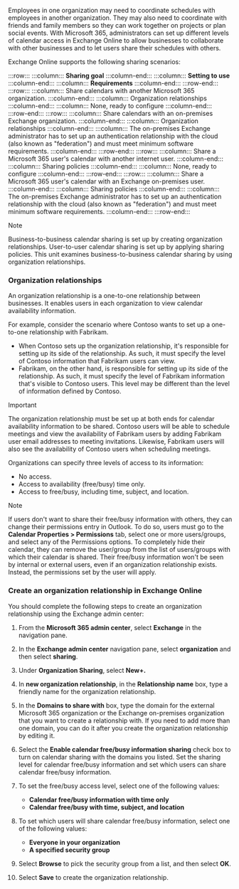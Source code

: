 Employees in one organization may need to coordinate schedules with employees in another organization. They may also need to coordinate with friends and family members so they can work together on projects or plan social events. With Microsoft 365, administrators can set up different levels of calendar access in Exchange Online to allow businesses to collaborate with other businesses and to let users share their schedules with others.

Exchange Online supports the following sharing scenarios:

:::row:::
  :::column:::
    **Sharing goal**
  :::column-end:::
  :::column:::
    **Setting to use**
  :::column-end:::
  :::column:::
    **Requirements**
  :::column-end:::
:::row-end:::
:::row:::
  :::column:::
    Share calendars with another Microsoft 365 organization.
  :::column-end:::
  :::column:::
    Organization relationships
  :::column-end:::
  :::column:::
    None, ready to configure
  :::column-end:::
:::row-end:::
:::row:::
  :::column:::
    Share calendars with an on-premises Exchange organization.
  :::column-end:::
  :::column:::
    Organization relationships
  :::column-end:::
  :::column:::
    The on-premises Exchange administrator has to set up an authentication relationship with the cloud (also known as "federation") and must meet minimum software requirements.
  :::column-end:::
:::row-end:::
:::row:::
  :::column:::
    Share a Microsoft 365 user's calendar with another internet user.
  :::column-end:::
  :::column:::
    Sharing policies
  :::column-end:::
  :::column:::
    None, ready to configure
  :::column-end:::
:::row-end:::
:::row:::
  :::column:::
    Share a Microsoft 365 user's calendar with an Exchange on-premises user.
  :::column-end:::
  :::column:::
    Sharing policies
  :::column-end:::
  :::column:::
    The on-premises Exchange administrator has to set up an authentication relationship with the cloud (also known as "federation") and must meet minimum software requirements.
  :::column-end:::
:::row-end:::


> [!NOTE]
> Business-to-business calendar sharing is set up by creating organization relationships. User-to-user calendar sharing is set up by applying sharing policies. This unit examines business-to-business calendar sharing by using organization relationships.

### Organization relationships

An organization relationship is a one-to-one relationship between businesses. It enables users in each organization to view calendar availability information.

For example, consider the scenario where Contoso wants to set up a one-to-one relationship with Fabrikam.<br>

 -  When Contoso sets up the organization relationship, it's responsible for setting up its side of the relationship. As such, it must specify the level of Contoso information that Fabrikam users can view.
 -  Fabrikam, on the other hand, is responsible for setting up its side of the relationship. As such, it must specify the level of Fabrikam information that's visible to Contoso users. This level may be different than the level of information defined by Contoso.

> [!IMPORTANT]
> The organization relationship must be set up at both ends for calendar availability information to be shared. Contoso users will be able to schedule meetings and view the availability of Fabrikam users by adding Fabrikam user email addresses to meeting invitations. Likewise, Fabrikam users will also see the availability of Contoso users when scheduling meetings.

Organizations can specify three levels of access to its information:<br>

 -  No access.
 -  Access to availability (free/busy) time only.
 -  Access to free/busy, including time, subject, and location.

> [!NOTE]
> If users don't want to share their free/busy information with others, they can change their permissions entry in Outlook. To do so, users must go to the **Calendar Properties &gt; Permissions** tab, select one or more users/groups, and select any of the Permissions options. To completely hide their calendar, they can remove the user/group from the list of users/groups with which their calendar is shared. Their free/busy information won't be seen by internal or external users, even if an organization relationship exists. Instead, the permissions set by the user will apply.

### Create an organization relationship in Exchange Online

You should complete the following steps to create an organization relationship using the Exchange admin center:

1.  From the **Microsoft 365 admin center**, select **Exchange** in the navigation pane.
2.  In the **Exchange admin center** navigation pane, select **organization** and then select **sharing**.
3.  Under **Organization Sharing**, select **New+.**
4.  In **new organization relationship**, in the **Relationship name** box, type a friendly name for the organization relationship.
5.  In the **Domains to share with** box, type the domain for the external Microsoft 365 organization or the Exchange on-premises organization that you want to create a relationship with. If you need to add more than one domain, you can do it after you create the organization relationship by editing it.
6.  Select the **Enable calendar free/busy information sharing** check box to turn on calendar sharing with the domains you listed. Set the sharing level for calendar free/busy information and set which users can share calendar free/busy information.
7.  To set the free/busy access level, select one of the following values:
    
     -  **Calendar free/busy information with time only**
     -  **Calendar free/busy with time, subject, and location**
8.  To set which users will share calendar free/busy information, select one of the following values:
    
     -  **Everyone in your organization**
     -  **A specified security group**
9.  Select **Browse** to pick the security group from a list, and then select **OK**.
10. Select **Save** to create the organization relationship.
